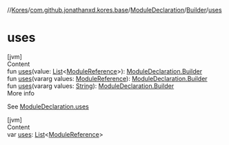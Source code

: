 //[Kores](../../../index.md)/[com.github.jonathanxd.kores.base](../../index.md)/[ModuleDeclaration](../index.md)/[Builder](index.md)/[uses](uses.md)



# uses  
[jvm]  
Content  
fun [uses](uses.md)(value: [List](https://kotlinlang.org/api/latest/jvm/stdlib/kotlin.collections/-list/index.html)<[ModuleReference](../../-module-reference/index.md)>): [ModuleDeclaration.Builder](index.md)  
fun [uses](uses.md)(vararg values: [ModuleReference](../../-module-reference/index.md)): [ModuleDeclaration.Builder](index.md)  
fun [uses](uses.md)(vararg values: [String](https://kotlinlang.org/api/latest/jvm/stdlib/kotlin/-string/index.html)): [ModuleDeclaration.Builder](index.md)  
More info  


See [ModuleDeclaration.uses](../uses.md)

  


[jvm]  
Content  
var [uses](uses.md): [List](https://kotlinlang.org/api/latest/jvm/stdlib/kotlin.collections/-list/index.html)<[ModuleReference](../../-module-reference/index.md)>  



